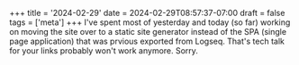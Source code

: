 +++
title = '2024-02-29'
date = 2024-02-29T08:57:37-07:00
draft = false
tags = ['meta']
+++
I've spent most of yesterday and today (so far) working on moving the site over to a static site generator instead of the SPA (single page application) that was prvious exported from Logseq. That's tech talk for your links probably won't work anymore. Sorry.

